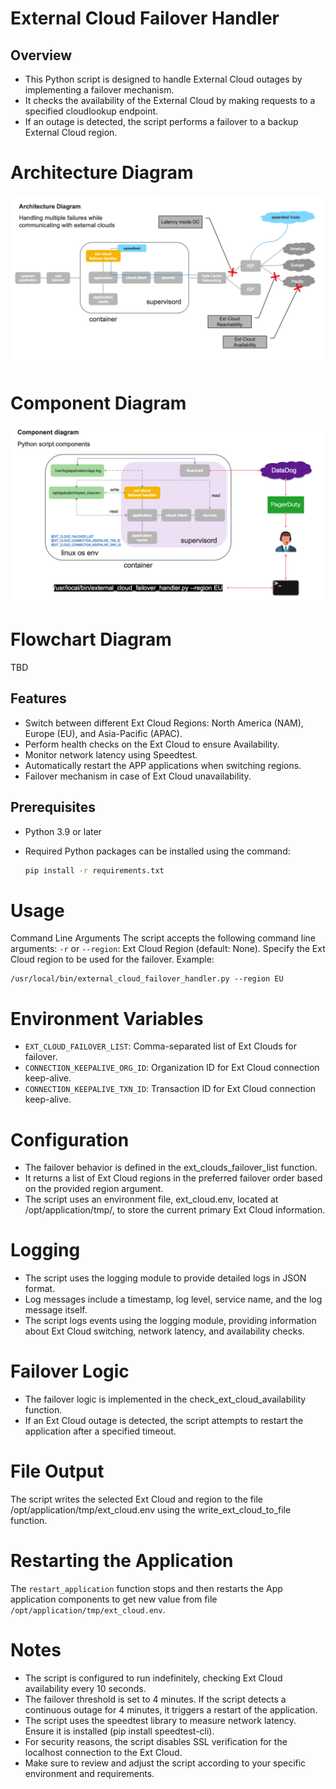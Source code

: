 # External Cloud Failover Handler

## Overview

- This Python script is designed to handle External Cloud outages by implementing a failover mechanism. 
- It checks the availability of the External Cloud by making requests to a specified cloudlookup endpoint. 
- If an outage is detected, the script performs a failover to a backup External Cloud region.

# Architecture Diagram
![_1_Architecture_Diagram.png](Doc%2F_1_Architecture_Diagram.png)

# Component Diagram
![_2_Component_Diagram.png](Doc%2F_2_Component_Diagram.png)

# Flowchart Diagram
TBD

## Features

- Switch between different Ext Cloud Regions: North America (NAM), Europe (EU), and Asia-Pacific (APAC).
- Perform health checks on the Ext Cloud to ensure Availability.
- Monitor network latency using Speedtest.
- Automatically restart the APP applications when switching regions.
- Failover mechanism in case of Ext Cloud unavailability.

## Prerequisites

- Python 3.9 or later
- Required Python packages can be installed using the command:

  ```bash
  pip install -r requirements.txt
  ```

# Usage

Command Line Arguments
The script accepts the following command line arguments:
`-r` or `--region`: Ext Cloud Region (default: None). 
Specify the Ext Cloud region to be used for the failover.
Example:
```commandline
/usr/local/bin/external_cloud_failover_handler.py --region EU
```

# Environment Variables
- `EXT_CLOUD_FAILOVER_LIST`: Comma-separated list of Ext Clouds for failover.
- `CONNECTION_KEEPALIVE_ORG_ID`: Organization ID for Ext Cloud connection keep-alive.
- `CONNECTION_KEEPALIVE_TXN_ID`: Transaction ID for Ext Cloud connection keep-alive.

# Configuration
- The failover behavior is defined in the ext_clouds_failover_list function. 
- It returns a list of Ext Cloud regions in the preferred failover order based on the provided region argument.
- The script uses an environment file, ext_cloud.env, located at /opt/application/tmp/, to store the current primary Ext Cloud information.

# Logging
- The script uses the logging module to provide detailed logs in JSON format. 
- Log messages include a timestamp, log level, service name, and the log message itself.
- The script logs events using the logging module, providing information about Ext Cloud switching, network latency, and availability checks.

# Failover Logic
- The failover logic is implemented in the check_ext_cloud_availability function. 
- If an Ext Cloud outage is detected, the script attempts to restart the application after a specified timeout.

# File Output
The script writes the selected Ext Cloud and region to the file /opt/application/tmp/ext_cloud.env using the write_ext_cloud_to_file function.

# Restarting the Application
The `restart_application` function stops and then restarts the App application components to get new value from file `/opt/application/tmp/ext_cloud.env`.

# Notes
- The script is configured to run indefinitely, checking Ext Cloud availability every 10 seconds.
- The failover threshold is set to 4 minutes. If the script detects a continuous outage for 4 minutes, it triggers a restart of the application.
- The script uses the speedtest library to measure network latency. Ensure it is installed (pip install speedtest-cli).
- For security reasons, the script disables SSL verification for the localhost connection to the Ext Cloud. 
- Make sure to review and adjust the script according to your specific environment and requirements.

